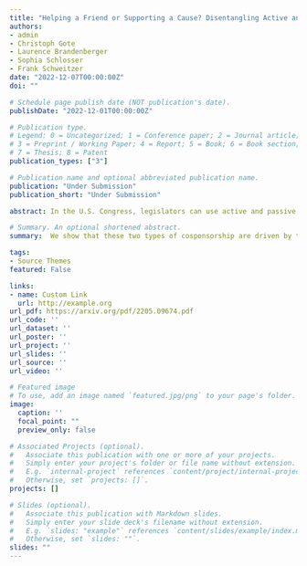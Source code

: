 ```yaml
---
title: "Helping a Friend or Supporting a Cause? Disentangling Active and Passive Cosponsorship"
authors:
- admin
- Christoph Gote
- Laurence Brandenberger
- Sophia Schlosser
- Frank Schweitzer
date: "2022-12-07T00:00:00Z"
doi: ""

# Schedule page publish date (NOT publication's date).
publishDate: "2022-12-01T00:00:00Z"

# Publication type.
# Legend: 0 = Uncategorized; 1 = Conference paper; 2 = Journal article;
# 3 = Preprint / Working Paper; 4 = Report; 5 = Book; 6 = Book section;
# 7 = Thesis; 8 = Patent
publication_types: ["3"]

# Publication name and optional abbreviated publication name.
publication: "Under Submission"
publication_short: "Under Submission"

abstract: In the U.S. Congress, legislators can use active and passive cosponsorship to support bills. We show that these two types of cosponsorship are driven by two different motivations the backing of political colleagues and the backing of the bill's content. To this end, we develop an Encoder+RGCN based model that learns legislator representations from bill texts and speech transcripts. These representations predict active and passive cosponsorship with an F1-score of 0.88. Applying our representations to predict voting decisions, we show that they are interpretable and generalize to unseen tasks. 

# Summary. An optional shortened abstract.
summary:  We show that these two types of cosponsorship are driven by two different motivations the backing of political colleagues and the backing of the bill's content.

tags:
- Source Themes
featured: False

links:
- name: Custom Link
  url: http://example.org
url_pdf: https://arxiv.org/pdf/2205.09674.pdf
url_code: ''
url_dataset: ''
url_poster: ''
url_project: ''
url_slides: ''
url_source: ''
url_video: ''

# Featured image
# To use, add an image named `featured.jpg/png` to your page's folder. 
image:
  caption: ''
  focal_point: ""
  preview_only: false

# Associated Projects (optional).
#   Associate this publication with one or more of your projects.
#   Simply enter your project's folder or file name without extension.
#   E.g. `internal-project` references `content/project/internal-project/index.md`.
#   Otherwise, set `projects: []`.
projects: []

# Slides (optional).
#   Associate this publication with Markdown slides.
#   Simply enter your slide deck's filename without extension.
#   E.g. `slides: "example"` references `content/slides/example/index.md`.
#   Otherwise, set `slides: ""`.
slides: ""
---
```


